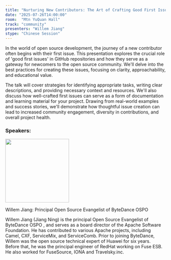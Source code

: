 ```yaml
---
title: "Nurturing New Contributors: The Art of Crafting Good First Issues"
date: "2025-07-26T14:00:00"
room:  "Mtn YuQuan Hall"
track: "community"
presenters: "Willem Jiang"
stype: "Chinese Session"
---
```


In the world of open source development, the journey of a new contributor often begins with their first issue. This presentation explores the crucial role of 'good first issues' in GitHub repositories and how they serve as a gateway for newcomers to the open source community. We'll delve into the best practices for creating these issues, focusing on clarity, approachability, and educational value.

The talk will cover strategies for identifying appropriate tasks, writing clear descriptions, and providing necessary context and resources. We'll also discuss how well-crafted first issues can serve as a form of documentation and learning material for your project. Drawing from real-world examples and success stories, we'll demonstrate how thoughtful issue creation can lead to increased community engagement, diversity in contributions, and overall project health.



### Speakers:


<img src="https://sessionize.com/image/7248-400o400o1-BjZnK4uk17L2eC9ZJkMqHU.png" width="200" /><br/>

Willem Jiang: Principal Open Source Evangelist of ByteDance OSPO 

Willem Jiang (Jiang Ning) is the principal Open Source Evangelist of ByteDance OSPO , and serves as a board director of the Apache Software Foundation. He has contributed to various Apache projects, including Camel, CXF, ServiceMix, and ServiceComb. Prior to joining ByteDance, Willem was the open source technical expert of Huawei for six years. Before that, he was  the principal engineer of RedHat working on Fuse ESB. He also worked for FuseSource, IONA and Travelsky.inc.